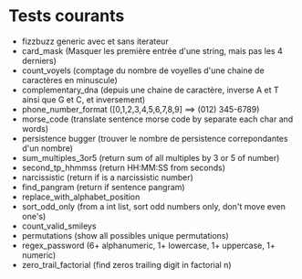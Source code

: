 # Tests courants

- fizzbuzz generic avec et sans iterateur
- card_mask (Masquer les première entrée d'une string, mais pas les 4 derniers)
- count_voyels (comptage du nombre de voyelles d'une chaine de caractères en minuscule)
- complementary_dna (depuis une chaine de caractère, inverse A et T ainsi que G et C, et inversement)
- phone_number_format ([0,1,2,3,4,5,6,7,8,9] ==> (012) 345-6789)
- morse_code (translate sentence morse code by separate each char and words)
- persistence bugger (trouver le nombre de persistence correpondantes d'un nombre)
- sum_multiples_3or5 (return sum of all multiples by 3 or 5 of number)
- second_tp_hhmmss (return HH:MM:SS from seconds)
- narcissistic (return if is a narcissistic number)
- find_pangram (return if sentence pangram)
- replace_with_alphabet_position
- sort_odd_only (from a int list, sort odd numbers only, don't move even one's)
- count_valid_smileys
- permutations (show all possibles unique permutations)
- regex_password (6+ alphanumeric, 1+ lowercase, 1+ uppercase, 1+ numeric)
- zero_trail_factorial (find zeros trailing digit in factorial n)
